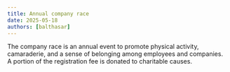 ```yaml
---
title: Annual company race
date: 2025-05-18
authors: [balthasar]
---
```


The company race is an annual event to promote physical activity, camaraderie, and a sense of belonging among employees and companies.
A portion of the registration fee is donated to charitable causes.
